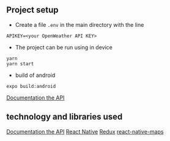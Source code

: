 
## Project setup
- Create a file `.env` in the main directory with the line 
```
APIKEY=<your OpenWeather API KEY>
```
- The project can be run using in device 
```
yarn 
yarn start
```
- build of android
```
expo build:android
```

[Documentation the API](https://openweathermap.org/appid)

## technology and libraries used

[Documentation the API](https://openweathermap.org/appid)
[React Native](https://reactnative.dev/)
[Redux](https://redux.js.org/introduction/getting-started)
[react-native-maps](https://www.npmjs.com/package/react-native-maps)
